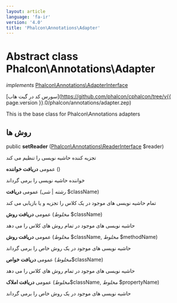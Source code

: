 ```yaml
---
layout: article
language: 'fa-ir'
version: '4.0'
title: 'Phalcon\Annotations\Adapter'
---
```

# Abstract class **Phalcon\Annotations\Adapter**

*implements* [Phalcon\Annotations\AdapterInterface](Phalcon_Annotations_AdapterInterface)

[سورس کد در گیت هاب](https://github.com/phalcon/cphalcon/tree/v{{ page.version }}.0/phalcon/annotations/adapter.zep)

This is the base class for Phalcon\Annotations adapters

## روش ها

public **setReader** ([Phalcon\Annotations\ReaderInterface](Phalcon_Annotations_ReaderInterface) $reader)

تجزیه کننده حاشیه نویسی را تنظیم می کند

عمومی **دریافت خواننده** ()

خواننده حاشیه نویسی را برمی گرداند

عمومی **دریافت** (*رشته* | *شی* $className)

تمام حاشیه نویسی های موجود در یک کلاس را تجزیه و یا بازیابی می کند

عمومی **دریافت روش** (*مخلوط* $className)

حاشیه نویسی های موجود در تمام روش های کلاس را می دهد

عمومی **دریافت روش** (*مخلوط* $className, *مخلوط* $methodName)

حاشیه نویسی های موجود در یک روش خاص را برمی گرداند

عمومی **دریافت خواص** (*مخلوط*$className)

حاشیه نویسی های موجود در تمام روش های کلاس را می دهد

عمومی **دریافت املاک** (*مخلوط*$className, *مخلوط* $propertyName)

حاشیه نویسی های موجود در یک روش خاص را برمی گرداند